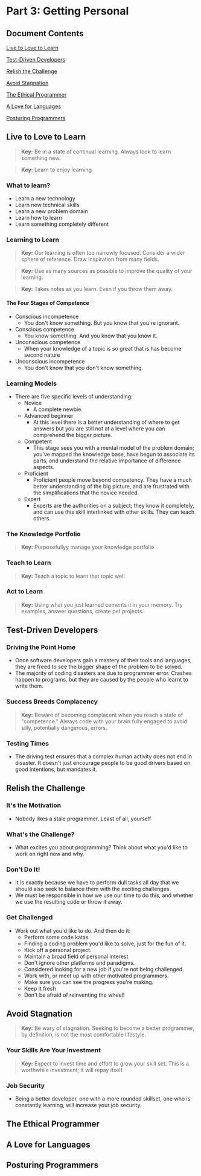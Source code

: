 # Part 3: Getting Personal

## Document Contents

[Live to Love to Learn](#live-to-love-to-learn)

[Test-Driven Developers](#test-driven-developers)

[Relish the Challenge](#relish-the-challenge)

[Avoid Stagnation](#avoid-stagnation)

[The Ethical Programmer](#the-ethical-programmer)

[A Love for Languages](#a-love-for-languages)

[Posturing Programmers](#posturing-programmers)

## Live to Love to Learn

> **Key:** Be in a state of continual learning. Always look to learn something new.

> **Key:** Learn to enjoy learning

### What to learn?

  * Learn a new technology
  * Learn new technical skills
  * Learn a new problem domain
  * Learn how to learn
  * Learn something completely different
  
### Learning to Learn

> **Key:** Our learning is often too narrowly focused. Consider a wider sphere of reference. Draw inspiration from many fields.

> **Key:**  Use as many sources as possible to improve the quality of your learning.

> **Key:**  Takes notes as you learn. Even if you throw them away.

####  The Four Stages of Competence

 * Conscious incompetence
   * You don't know something. But you know that you're ignorant.
 * Conscious competence
   * You know something. And you know that you know it.
 * Unconscious competence
   * When your knowledge of a topic is so great that is has become second nature
 * Unconscious incompetence
   * You don't know that you don't know something.
    
### Learning Models

  * There are five specific levels of understanding:
    * Novice
      * A complete newbie.
    * Advanced beginner
      * At this level there is a better understanding of where to get answers but you are still not at a level where you can comprehend the bigger picture.
    * Competent
      * This stage sees you with a mental model of the problem domain; you've mapped the knowledge base, have begun to associate its parts, and understand the relative importance of difference aspects.
    * Proficient
      * Proficient people move beyond competency. They have a much better understanding of the big picture, and are frustrated with the simplifications that the novice needed.
    * Expert
      * Experts are the authorities on a subject; they know it completely, and can use this skill interlinked with other skills. They can teach others.

### The Knowledge Portfolio

> **Key:**  Purposefullyy manage your knowledge portfolio

### Teach to Learn

> **Key:**  Teach a topic to learn that topic well

### Act to Learn

> **Key:**  Using what you just learned cements it in your memory. Try examples, answer questions, create pet projects.

## Test-Driven Developers

### Driving the Point Home

 * Once software developers gain a mastery of their tools and languages, they are freed to see the bigger shape of the problem to be solved.
 * The majority of coding disasters are due to programmer error. Crashes happen to programs, but they are caused by the people who learnt to write them.
 
### Success Breeds Complacency

> **Key:** Beware of becoming complacent when you reach a state of "competence." Always code with your brain fully engaged to avoid silly, potentially dangerous, errors.

### Testing Times

 * The driving test ensures that a complex human activity does not end in disaster. It doesn't just encourage people to be good drivers based on good intentions, but mandates it.

## Relish the Challenge

### It's the Motivation

 * Nobody likes a stale programmer. Least of all, yourself

### What's the Challenge?

 * What excites you about programming? Think about what you'd like to work on right now and why.

### Don't Do It!

 * It is exactly because we have to perform dull tasks all day that we should also seek to balance them with the exciting challenges.
 * We must be responsible in how we use our time to do this, and whether we use the resulting code or throw it away.

### Get Challenged

 * Work out what you'd like to do. And then do it:
    * Perform some code katas
    * Finding a coding problem you'd like to solve, just for the fun of it.
    * Kick off a personal project.
    * Maintain a broad field of personal interest
    * Don't ignore other platforms and paradigms.
    * Considered looking for a new job if you're not being challenged.
    * Work with, or meet up with other motivated programmers.
    * Make sure you can see the progress you're making.
    * Keep it fresh
    * Don't be afraid of reinventing the wheel!

## Avoid Stagnation

> **Key:** Be wary of stagnation. Seeking to become a better programmer, by definition, is not the most comfortable lifestyle.

### Your Skills Are Your Investment

> **Key:** Expect to invest time and effort to grow your skill set. This is a worthwhile investment; it will repay itself.

### Job Security

 * Being a better developer, one with a more rounded skillset, one who is constantly learning, will increase your job security.

## The Ethical Programmer

## A Love for Languages

## Posturing Programmers
